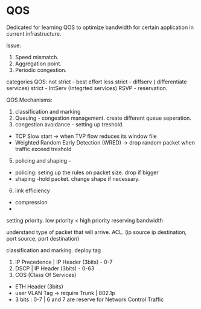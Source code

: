 # QOS
Dedicated for learning QOS to optimize bandwidth for certain application in current infrastructure.

Issue:
1) Speed mismatch.
2) Aggregation point.
3) Periodic congestion.

categories QOS:
not strict - best effort
less strict - diffserv ( differentiate services)
strict - IntServ (Integrted services) RSVP - reservation.

QOS Mechanisms:
1) classification and marking
2) Queuing - congestion management. create different queue seperation.
3) congestion avoidance - setting up treshold.
- TCP Slow start -> when TVP flow reduces its window file
- Weighted Random Early Detection (WRED) -> drop random packet when traffic exceed treshold
5) policing and shaping - 
- policing: seting up the rules on packet size. drop if bigger
- shaping -hold packet. change shape if necessary.
6) link efficiency
- compression
- 


setting priority. low priority < high priority
reserving bandwidth

understand type of packet that will arrive.
ACL. (ip source ip destination, port source, port destination)

classification and marking. deploy tag
1) IP Precedence  | IP Header (3bits) - 0-7
2) DSCP | IP Header (3bits) - 0-63
3) COS (Class Of Services)
- ETH Header (3bits) 
- user VLAN Tag -> require Trunk | 802.1p
- 3 bits : 0-7 | 6 and 7 are reserve for Network Control Traffic
